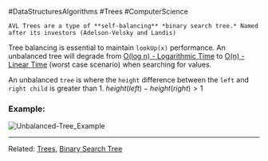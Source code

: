 #DataStructuresAlgorithms #Trees #ComputerScience

```ad-summary
AVL Trees are a type of **self-balancing** *binary search tree.* Named after its investors (Adelson-Velsky and Landis)
```


Tree balancing is essential to maintain `lookUp(x)` performance. An unbalanced tree will degrade from [O(log n) - Logarithmic Time](Time%20Complexity%20-%20Big%20O%20Notation.md#O%20log%20n%20-%20Logarithmic%20Time) to [O(n) - Linear Time](Time%20Complexity%20-%20Big%20O%20Notation.md#O%20n%20-%20Linear%20Time) (worst case scenario) when searching for values.

An  unbalanced `tree` is where the `height` difference between the `left` and `right child` is greater than 1.   $height(left) - height(right) > 1$


### Example: 
![Unbalanced-Tree_Example](Unbalanced-Tree_Example.png)


---
Related: [Trees](Trees.md), [Binary Search Tree](Binary%20Search%20Tree.md)